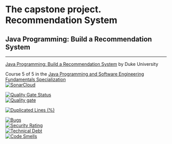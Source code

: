 # The capstone project. Recommendation System

## Java Programming: Build a Recommendation System


---

[Java Programming: Build a Recommendation System](https://www.coursera.org/learn/java-programming-recommender)
by Duke University

Course 5 of 5 in the [Java Programming and Software Engineering Fundamentals Specialization](https://www.coursera.org/specializations/java-programming)<br>
[![SonarCloud](https://sonarcloud.io/images/project_badges/sonarcloud-white.svg)](https://sonarcloud.io/summary/new_code?id=robersharkY_LDH_PFInal) <br>

[![Quality Gate Status](https://sonarcloud.io/api/project_badges/measure?project=robersharkY_LDH_PFInal&metric=alert_status)](https://sonarcloud.io/summary/new_code?id=robersharkY_LDH_PFInal)<br>
[![Quality gate](https://sonarcloud.io/api/project_badges/quality_gate?project=robersharkY_LDH_PFInal)](https://sonarcloud.io/summary/new_code?id=robersharkY_LDH_PFInal)<br>

[![Duplicated Lines (%)](https://sonarcloud.io/api/project_badges/measure?project=robersharkY_LDH_PFInal&metric=duplicated_lines_density)](https://sonarcloud.io/summary/new_code?id=robersharkY_LDH_PFInal) <br>

[![Bugs](https://sonarcloud.io/api/project_badges/measure?project=robersharkY_LDH_PFInal&metric=bugs)](https://sonarcloud.io/summary/new_code?id=robersharkY_LDH_PFInal) <br>
[![Security Rating](https://sonarcloud.io/api/project_badges/measure?project=robersharkY_LDH_PFInal&metric=security_rating)](https://sonarcloud.io/summary/new_code?id=robersharkY_LDH_PFInal) <br>
[![Technical Debt](https://sonarcloud.io/api/project_badges/measure?project=robersharkY_LDH_PFInal&metric=sqale_index)](https://sonarcloud.io/summary/new_code?id=robersharkY_LDH_PFInal) <br>
[![Code Smells](https://sonarcloud.io/api/project_badges/measure?project=robersharkY_LDH_PFInal&metric=code_smells)](https://sonarcloud.io/summary/new_code?id=robersharkY_LDH_PFInal) <br>
